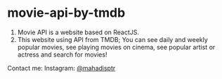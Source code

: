 # movie-api-by-tmdb

1. Movie API is a website based on ReactJS.
2. This website using API from TMDB; You can see daily and weekly popular movies, see playing movies on cinema, see popular artist or actress and search for movies!

Contact me:
Instagram: [@mahadisptr](https://instagram.com/mahadisptr)
